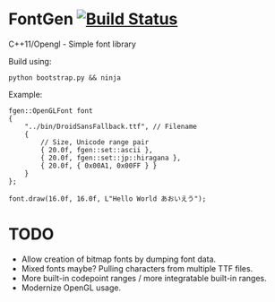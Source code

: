 FontGen [![Build Status](https://travis-ci.org/sanford1/FontGen.svg?branch=master)](https://travis-ci.org/sanford1/FontGen)
=======

C++11/Opengl - Simple font library

Build using:

    python bootstrap.py && ninja

Example:

    fgen::OpenGLFont font
    {
        "../bin/DroidSansFallback.ttf", // Filename
        {
            // Size, Unicode range pair
            { 20.0f, fgen::set::ascii },
            { 20.0f, fgen::set::jp::hiragana },
            { 20.0f, { 0x00A1, 0x00FF } }
        }
    };

    font.draw(16.0f, 16.0f, L"Hello World あおいえう");

TODO
====

- Allow creation of bitmap fonts by dumping font data.
- Mixed fonts maybe? Pulling characters from multiple TTF files.
- More built-in codepoint ranges / more integratable built-in ranges.
- Modernize OpenGL usage.
